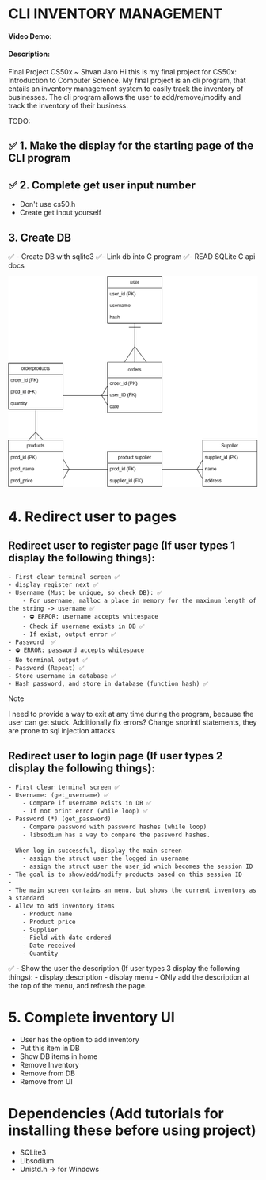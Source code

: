 # CLI INVENTORY MANAGEMENT
#### Video Demo: <URL HERE>
#### Description: 
Final Project CS50x ~ Shvan Jaro
Hi this is my final project for CS50x: Introduction to Computer Science.
My final project is an cli program, that entails an inventory management system to easily track the inventory of businesses. 
The cli program allows the user to add/remove/modify and track the inventory of their business.

TODO:
## ✅ 1. Make the display for the starting page of the CLI program 

## ✅ 2. Complete get user input number
- Don't use cs50.h
- Create get input yourself 

## 3. Create DB
✅ - Create DB with sqlite3
✅- Link db into C program
✅- READ SQLite C api docs

![Database](assets/DB-finalproject.drawio.png)

# 4. Redirect user to pages
## Redirect user to register page (If user types 1 display the following things):
    - First clear terminal screen ✅
    - display_register next ✅
    - Username (Must be unique, so check DB): ✅
        - For username, malloc a place in memory for the maximum length of the string -> username ✅
        - ⛔ ERROR: username accepts whitespace 
        - Check if username exists in DB ✅
        - If exist, output error ✅
    - Password  ✅
    - ⛔ ERROR: password accepts whitespace
    - No terminal output ✅
    - Password (Repeat) ✅
    - Store username in database ✅
    - Hash password, and store in database (function hash) ✅

> [!NOTE]
 > I need to provide a way to exit at any time during the program, because the user can get stuck.
 > Additionally fix errors?
 > Change snprintf statements, they are prone to sql injection attacks

## Redirect user to login page (If user types 2 display the following things):
    - First clear terminal screen ✅
    - Username: (get_username) ✅
        - Compare if username exists in DB ✅
        - If not print error (while loop) ✅
    - Password (*) (get_password)
        - Compare password with password hashes (while loop)
        - libsodium has a way to compare the password hashes.

    - When log in successful, display the main screen
        - assign the struct user the logged in username
        - assign the struct user the user_id which becomes the session ID
    - The goal is to show/add/modify products based on this session ID
    - 
    - The main screen contains an menu, but shows the current inventory as a standard
    - Allow to add inventory items
        - Product name
        - Product price
        - Supplier
        - Field with date ordered
        - Date received
        - Quantity

✅ - Show the user the description (If user types 3 display the following things):
    - display_description
    - display menu
    - ONly add the description at the top of the menu, and refresh the page. 


# 5. Complete inventory UI
- User has the option to add inventory
- Put this item in DB
- Show DB items in home 
- Remove Inventory
- Remove from DB
- Remove from UI
  
# Dependencies (Add tutorials for installing these before using project)
- SQLite3
- Libsodium
- Unistd.h -> for Windows
